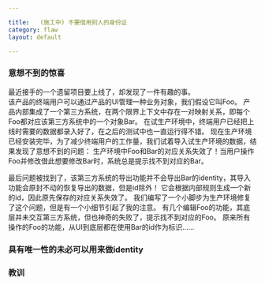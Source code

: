 ```yaml
---

title:   (施工中) 不要借用别人的身份证  
category: flaw  
layout: default

---
```


### 意想不到的惊喜

最近接手的一个遗留项目要上线了，却发现了一件有趣的事。  
该产品的终端用户可以通过产品的UI管理一种业务对象，我们假设它叫Foo。
产品内部集成了一个第三方系统，在两个限界上下文中存在一对映射关系，即每个Foo都对应该第三方系统中的一个对象Bar。
在试生产环境中，终端用户已经把上线时需要的数据都录入好了，在之后的测试中也一直运行得不错。
现在生产环境已经安装完毕，为了减少终端用户的工作量，我们试着导入试生产环境的数据，结果发现了意想不到的问题：
生产环境中Foo和Bar的对应关系失效了！当用户操作Foo并修改借此想要修改Bar时，系统总是提示找不到对应的Bar。

最后问题被找到了，该第三方系统的导出功能并不会导出Bar的identity，其导入功能会原封不动的恢复导出的数据，但是id除外！
它会根据内部规则生成一个新的id，因此原先保存的对应关系失效了。
我们编写了一个小脚步为生产环境修复了这个问题，但是有一个小细节引起了我的注意。
有几个编辑Foo的功能，其底层并未交互第三方系统，但也神奇的失败了，提示找不到对应的Foo。
原来所有操作的Foo的功能，从UI到底层都在使用Bar的id作为标识……

### 具有唯一性的未必可以用来做identity



### 教训
